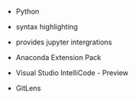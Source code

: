 
- Python
 - syntax highlighting
 - provides jupyter intergrations
- Anaconda Extension Pack
- Visual Studio IntelliCode - Preview

- GitLens

